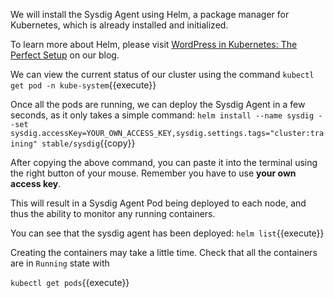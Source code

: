 We will install the Sysdig Agent using Helm, a package manager for Kubernetes, which is already installed and initialized.

To learn more about Helm, please visit [WordPress in Kubernetes: The Perfect Setup](https://sysdig.com/blog/wordpress-kubernetes-perfect-setup/) on our blog.

We can view the current status of our cluster using the command `kubectl get pod -n kube-system`{{execute}}

Once all the pods are running, we can deploy the Sysdig Agent in a few seconds, as it only takes a simple command:
`helm install --name sysdig --set sysdig.accessKey=YOUR_OWN_ACCESS_KEY,sysdig.settings.tags="cluster:training" stable/sysdig`{{copy}}

After copying the above command, you can paste it into the terminal using the right button of your mouse.  Remember you have to use **your own access key**.

This will result in a Sysdig Agent Pod being deployed to each node, and thus the ability to monitor any running containers.

You can see that the sysdig agent has been deployed:
`helm list`{{execute}}

Creating the containers may take a little time. Check that all the containers are in `Running` state with

`kubectl get pods`{{execute}}
